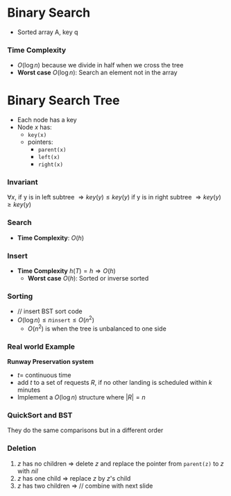 # Binary Search

- Sorted array A, key q

### Time Complexity
- $O(\log n)$ because we divide in half when we cross the tree
- **Worst case** $O(\log n)$: Search an element not in the array

# Binary Search Tree
- Each node has a key 
- Node $x$ has:
	- `key(x)`
	- pointers:
		- `parent(x)`
		- `left(x)`
		- `right(x)`

### Invariant
$\forall x$, if y is in left subtree $\Rightarrow  key(y)\leq key(y)$
	if y is in right subtree $\Rightarrow  key(y)\geq key(y)$

### Search
- **Time Complexity**: $O(h)$

### Insert
- **Time Complexity** $h(T) = h \Rightarrow O(h)$  
	- **Worst case** $O(h)$: Sorted or inverse sorted  

### Sorting
- // insert BST sort code
- $O(\log n)\leq n \texttt{insert}\leq O(n^2)$ 
	- $O(n^2)$ is when the tree is unbalanced to one side

### Real world Example
**Runway Preservation system**
- $t=$ continuous time
- add $t$ to a set of requests $R$, if no other landing is scheduled within $k$ minutes
- Implement a $O(\log n)$ structure where $|R|=n$

### QuickSort and BST
They do the same comparisons but in a different order

### Deletion
1. $z$ has no children $\Rightarrow$ delete $z$ and replace the pointer from `parent(z)` to $z$ with $nil$ 
2. $z$ has one child $\Rightarrow$ replace $z$ by $z$'s child
3. $z$ has two children $\Rightarrow$ 
// combine with next slide



